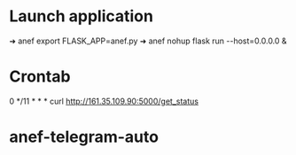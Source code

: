 # Launch application

➜  anef export FLASK_APP=anef.py
➜  anef nohup flask run --host=0.0.0.0 &

# Crontab 

0 */11 * * * curl http://161.35.109.90:5000/get_status
# anef-telegram-auto

